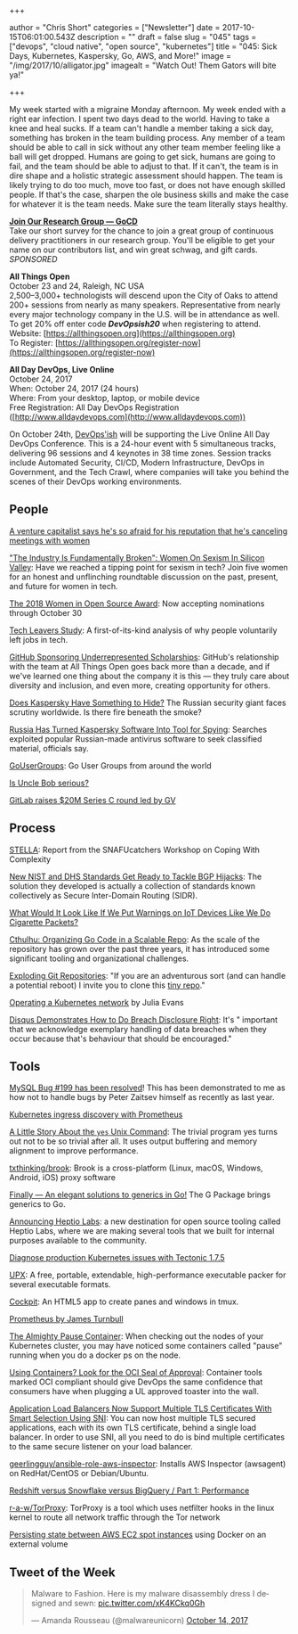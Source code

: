 +++

author = "Chris Short"
categories = ["Newsletter"]
date = 2017-10-15T06:01:00.543Z
description = ""
draft = false
slug = "045"
tags = ["devops", "cloud native", "open source", "kubernetes"]
title = "045: Sick Days, Kubernetes, Kaspersky, Go, AWS, and More!"
image = "/img/2017/10/alligator.jpg"
imagealt = "Watch Out! Them Gators will bite ya!"

+++

My week started with a migraine Monday afternoon. My week ended with a right ear infection. I spent two days dead to the world. Having to take a knee and heal sucks. If a team can't handle a member taking a sick day, something has broken in the team building process. Any member of a team should be able to call in sick without any other team member feeling like a ball will get dropped. Humans are going to get sick, humans are going to fail, and the team should be able to adjust to that. If it can't, the team is in dire shape and a holistic strategic assessment should happen. The team is likely trying to do too much, move too fast, or does not have enough skilled people. If that's the case, sharpen the ole business skills and make the case for whatever it is the team needs. Make sure the team literally stays healthy.

[**Join Our Research Group — GoCD**](https://docs.google.com/forms/d/e/1FAIpQLSdsxfQbVbuVVRizNaDmD1_6nyyG5WNn4pKtfHElzO9kblnz5Q/viewform)  
Take our short survey for the chance to join a great group of continuous delivery practitioners in our research group. You'll be eligible to get your name on our contributors list, and win great schwag, and gift cards. *SPONSORED*

**All Things Open**  
October 23 and 24, Raleigh, NC USA  
2,500–3,000+ technologists will descend upon the City of Oaks to attend 200+ sessions from nearly as many speakers. Representative from nearly every major technology company in the U.S. will be in attendance as well.  
To get 20% off enter code ***DevOpsish20*** when registering to attend.  
Website: [https://allthingsopen.org](https://allthingsopen.org)  
To Register: [https://allthingsopen.org/register-now](https://allthingsopen.org/register-now)

**All Day DevOps, Live Online**  
October 24, 2017  
When: October 24, 2017 (24 hours)  
Where: From your desktop, laptop, or mobile device  
Free Registration: All Day DevOps Registration ([http://www.alldaydevops.com](http://www.alldaydevops.com))

On October 24th, [DevOps'ish](https://devopsish.com) will be supporting the Live Online All Day DevOps Conference. This is a 24-hour event with 5 simultaneous tracks, delivering 96 sessions and 4 keynotes in 38 time zones. Session tracks include Automated Security, CI/CD, Modern Infrastructure, DevOps in Government, and the Tech Crawl, where companies will take you behind the scenes of their DevOps working environments.

## People

[A venture capitalist says he's so afraid for his reputation that he's canceling meetings with women](http://www.businessinsider.com/a-vc-fears-for-his-reputation-and-is-canceling-meetings-with-women-2017-10)

["The Industry Is Fundamentally Broken": Women On Sexism In Silicon Valley](https://www.fastcompany.com/40477163/the-industry-is-fundamentally-broken-women-on-sexism-in-silicon-valley): Have we reached a tipping point for sexism in tech? Join five women for an honest and unflinching roundtable discussion on the past, present, and future for women in tech.

[The 2018 Women in Open Source Award](https://www.redhat.com/en/about/women-in-open-source): Now accepting nominations through October 30

[Tech Leavers Study](http://www.kaporcenter.org/wp-content/uploads/2017/04/KAPOR_Tech-Leavers-17-0428.pdf): A first-of-its-kind analysis of why people voluntarily left jobs in tech.

[GitHub Sponsoring Underrepresented Scholarships](https://allthingsopen.org/github-sponsoring-underrepresented-scholarships/): GitHub's relationship with the team at All Things Open goes back more than a decade, and if we've learned one thing about the company it is this — they truly care about diversity and inclusion, and even more, creating opportunity for others.

[Does Kaspersky Have Something to Hide?](https://overcast.fm/+Fhu2YBDiI) The Russian security giant faces scrutiny worldwide. Is there fire beneath the smoke?

[Russia Has Turned Kaspersky Software Into Tool for Spying](https://www.wsj.com/amp/articles/russian-hackers-scanned-networks-world-wide-for-secret-u-s-data-1507743874): Searches exploited popular Russian-made antivirus software to seek classified material, officials say.

[GoUserGroups](https://github.com/golang/go/wiki/GoUserGroups): Go User Groups from around the world

[Is Uncle Bob serious?](https://dev.to/bosepchuk/is-uncle-bob-serious-dhi)

[GitLab raises $20M Series C round led by GV](https://techcrunch.com/2017/10/09/gitlab-raises-20m-series-c-round-led-by-gv/)

<p><script async src="//pagead2.googlesyndication.com/pagead/js/adsbygoogle.js"></script>
<ins class="adsbygoogle"
     style="display:block; text-align:center;"
     data-ad-layout="in-article"
     data-ad-format="fluid"
     data-ad-client="ca-pub-8972983586873269"
     data-ad-slot="9019534115"></ins>
<script>
     (adsbygoogle = window.adsbygoogle || []).push({});
</script></p>

## Process

[STELLA](https://drive.google.com/file/d/0B7kFkt5WxLeDTml5cTFsWXFCb1U/view): Report from the SNAFUcatchers Workshop on Coping With Complexity

[New NIST and DHS Standards Get Ready to Tackle BGP Hijacks](https://www.bleepingcomputer.com/news/technology/new-nist-and-dhs-standards-get-ready-to-tackle-bgp-hijacks/): The solution they developed is actually a collection of standards known collectively as Secure Inter-Domain Routing (SIDR).

[What Would It Look Like If We Put Warnings on IoT Devices Like We Do Cigarette Packets?](https://www.troyhunt.com/what-would-it-look-like-if-we-put-warnings-on-iot-devices-like-we-do-cigarette-packets/)

[Cthulhu: Organizing Go Code in a Scalable Repo](https://blog.digitalocean.com/cthulhu-organizing-go-code-in-a-scalable-repo/): As the scale of the repository has grown over the past three years, it has introduced some significant tooling and organizational challenges.

[Exploding Git Repositories](https://kate.io/blog/git-bomb/): "If you are an adventurous sort (and can handle a potential reboot) I invite you to clone this [tiny repo](https://github.com/Katee/git-bomb)."

[Operating a Kubernetes network](https://jvns.ca/blog/2017/10/10/operating-a-kubernetes-network/) by Julia Evans

[Disqus Demonstrates How to Do Breach Disclosure Right](https://www.troyhunt.com/disqus-demonstrates-how-to-do-data-breach-disclosure-right/): It's " important that we acknowledge exemplary handling of data breaches when they occur because that's behaviour that should be encouraged."

<script async src="//pagead2.googlesyndication.com/pagead/js/adsbygoogle.js"></script>
<!-- devopsish.com Responsive -->
<ins class="adsbygoogle"
     style="display:block"
     data-ad-client="ca-pub-8972983586873269"
     data-ad-slot="4977359089"
     data-ad-format="auto"></ins>
<script>
(adsbygoogle = window.adsbygoogle || []).push({});
</script>

## Tools

[MySQL Bug #199 has been resolved](https://bugs.mysql.com/bug.php?id=199)! This has been demonstrated to me as how not to handle bugs by Peter Zaitsev himself as recently as last year.

[Kubernetes ingress discovery with Prometheus](https://blog.latency.at/2017-10-13-k8s-ingress-discovery/)

[A Little Story About the `yes` Unix Command](https://matthias-endler.de/2017/yes/): The trivial program yes turns out not to be so trivial after all. It uses output buffering and memory alignment to improve performance.

[txthinking/brook](https://github.com/txthinking/brook): Brook is a cross-platform (Linux, macOS, Windows, Android, iOS) proxy software

[Finally — An elegant solutions to generics in Go!](https://www.nivenly.com/finally-an-elegant-solutions-to-generics-in-go/) The G Package brings generics to Go.

[Announcing Heptio Labs](https://blog.heptio.com/announcing-heptio-labs-c39c268da67c): a new destination for open source tooling called Heptio Labs, where we are making several tools that we built for internal purposes available to the community.

[Diagnose production Kubernetes issues with Tectonic 1.7.5](https://coreos.com/blog/tectonic-1.7.5-announcement)

[UPX](https://upx.github.io/): A free, portable, extendable, high-performance executable packer for several executable formats.

[Cockpit](http://cockpit.27ae60.com/): An HTML5 app to create panes and windows in tmux.

[Prometheus by James Turnbull](https://kartar.net/2017/10/prometheus/)

[The Almighty Pause Container](https://www.ianlewis.org/en/almighty-pause-container): When checking out the nodes of your Kubernetes cluster, you may have noticed some containers called "pause" running when you do a docker ps on the node.

[Using Containers? Look for the OCI Seal of Approval](http://windowsitpro.com/cloud-data-center/using-containers-look-oci-seal-approval): Container tools marked OCI compliant should give DevOps the same confidence that consumers have when plugging a UL approved toaster into the wall.

[Application Load Balancers Now Support Multiple TLS Certificates With Smart Selection Using SNI](https://aws.amazon.com/blogs/aws/new-application-load-balancer-sni/): You can now host multiple TLS secured applications, each with its own TLS certificate, behind a single load balancer. In order to use SNI, all you need to do is bind multiple certificates to the same secure listener on your load balancer.

[geerlingguy/ansible-role-aws-inspector](https://github.com/geerlingguy/ansible-role-aws-inspector): Installs AWS Inspector (awsagent) on RedHat/CentOS or Debian/Ubuntu.

[Redshift versus Snowflake versus BigQuery / Part 1: Performance](https://blog.fivetran.com/warehouse-benchmark-dce9f4c529c1)

[r-a-w/TorProxy](https://github.com/r-a-w/TorProxy): TorProxy is a tool which uses netfilter hooks in the linux kernel to route all network traffic through the Tor network

[Persisting state between AWS EC2 spot instances](https://peteris.rocks/blog/persisting-state-between-aws-ec2-spot-instances/) using Docker on an external volume

## Tweet of the Week

<blockquote class="twitter-tweet" data-lang="en"><p lang="en" dir="ltr">Malware to Fashion. Here is my malware disassembly dress I designed and sewn: <a href="https://t.co/xK4KCkq0Gh">pic.twitter.com/xK4KCkq0Gh</a></p>&mdash; Amanda Rousseau (@malwareunicorn) <a href="https://twitter.com/malwareunicorn/status/919042522596360193?ref_src=twsrc%5Etfw">October 14, 2017</a></blockquote>
<script async src="https://platform.twitter.com/widgets.js" charset="utf-8"></script>